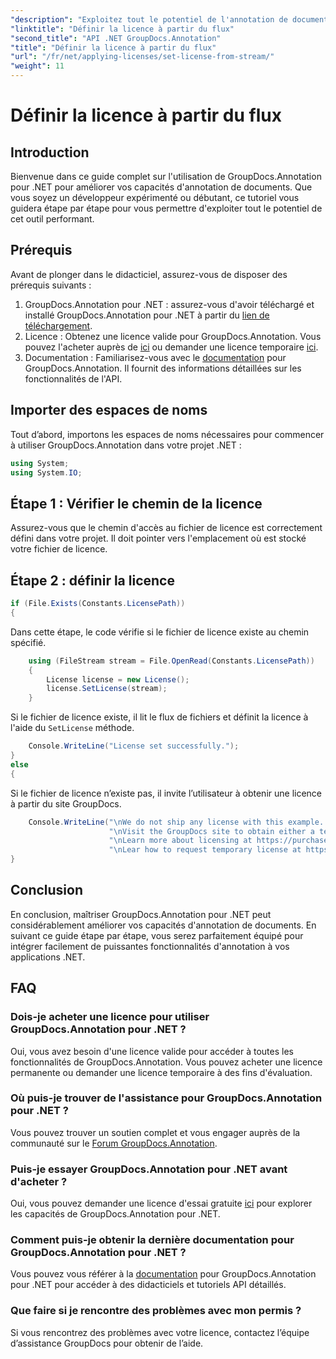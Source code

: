 ```yaml
---
"description": "Exploitez tout le potentiel de l'annotation de documents dans .NET avec GroupDocs.Annotation. Suivez notre guide étape par étape pour une intégration fluide."
"linktitle": "Définir la licence à partir du flux"
"second_title": "API .NET GroupDocs.Annotation"
"title": "Définir la licence à partir du flux"
"url": "/fr/net/applying-licenses/set-license-from-stream/"
"weight": 11
---
```


# Définir la licence à partir du flux

## Introduction
Bienvenue dans ce guide complet sur l'utilisation de GroupDocs.Annotation pour .NET pour améliorer vos capacités d'annotation de documents. Que vous soyez un développeur expérimenté ou débutant, ce tutoriel vous guidera étape par étape pour vous permettre d'exploiter tout le potentiel de cet outil performant.
## Prérequis
Avant de plonger dans le didacticiel, assurez-vous de disposer des prérequis suivants :
1. GroupDocs.Annotation pour .NET : assurez-vous d'avoir téléchargé et installé GroupDocs.Annotation pour .NET à partir du [lien de téléchargement](https://releases.groupdocs.com/annotation/net/).
2. Licence : Obtenez une licence valide pour GroupDocs.Annotation. Vous pouvez l'acheter auprès de [ici](https://purchase.groupdocs.com/buy) ou demander une licence temporaire [ici](https://purchase.groupdocs.com/temporary-license/).
3. Documentation : Familiarisez-vous avec le [documentation](https://tutorials.groupdocs.com/annotation/net/) pour GroupDocs.Annotation. Il fournit des informations détaillées sur les fonctionnalités de l'API.

## Importer des espaces de noms
Tout d’abord, importons les espaces de noms nécessaires pour commencer à utiliser GroupDocs.Annotation dans votre projet .NET :
```csharp
using System;
using System.IO;
```

## Étape 1 : Vérifier le chemin de la licence
Assurez-vous que le chemin d'accès au fichier de licence est correctement défini dans votre projet. Il doit pointer vers l'emplacement où est stocké votre fichier de licence.
## Étape 2 : définir la licence
```csharp
if (File.Exists(Constants.LicensePath))
{
```
Dans cette étape, le code vérifie si le fichier de licence existe au chemin spécifié.
```csharp
    using (FileStream stream = File.OpenRead(Constants.LicensePath))
    {
        License license = new License();
        license.SetLicense(stream);
    }
```
Si le fichier de licence existe, il lit le flux de fichiers et définit la licence à l'aide du `SetLicense` méthode.
```csharp
    Console.WriteLine("License set successfully.");
}
else
{
```
Si le fichier de licence n’existe pas, il invite l’utilisateur à obtenir une licence à partir du site GroupDocs.
```csharp
    Console.WriteLine("\nWe do not ship any license with this example. " +
                      "\nVisit the GroupDocs site to obtain either a temporary or permanent license. " +
                      "\nLearn more about licensing at https://purchase.groupdocs.com/faqs/licensing. " +
                      "\nLear how to request temporary license at https://purchase.groupdocs.com/temporary-license.");
}
```

## Conclusion
En conclusion, maîtriser GroupDocs.Annotation pour .NET peut considérablement améliorer vos capacités d'annotation de documents. En suivant ce guide étape par étape, vous serez parfaitement équipé pour intégrer facilement de puissantes fonctionnalités d'annotation à vos applications .NET.
## FAQ
### Dois-je acheter une licence pour utiliser GroupDocs.Annotation pour .NET ?
Oui, vous avez besoin d'une licence valide pour accéder à toutes les fonctionnalités de GroupDocs.Annotation. Vous pouvez acheter une licence permanente ou demander une licence temporaire à des fins d'évaluation.
### Où puis-je trouver de l'assistance pour GroupDocs.Annotation pour .NET ?
Vous pouvez trouver un soutien complet et vous engager auprès de la communauté sur le [Forum GroupDocs.Annotation](https://forum.groupdocs.com/c/annotation/10).
### Puis-je essayer GroupDocs.Annotation pour .NET avant d'acheter ?
Oui, vous pouvez demander une licence d'essai gratuite [ici](https://releases.groupdocs.com/) pour explorer les capacités de GroupDocs.Annotation pour .NET.
### Comment puis-je obtenir la dernière documentation pour GroupDocs.Annotation pour .NET ?
Vous pouvez vous référer à la [documentation](https://tutorials.groupdocs.com/annotation/net/) pour GroupDocs.Annotation pour .NET pour accéder à des didacticiels et tutoriels API détaillés.
### Que faire si je rencontre des problèmes avec mon permis ?
Si vous rencontrez des problèmes avec votre licence, contactez l’équipe d’assistance GroupDocs pour obtenir de l’aide.